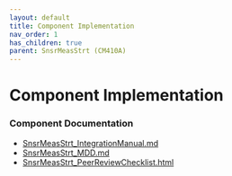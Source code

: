 ```yaml
---
layout: default
title: Component Implementation
nav_order: 1
has_children: true
parent: SnsrMeasStrt (CM410A)
---
```

# Component Implementation
### Component Documentation

- [SnsrMeasStrt_IntegrationManual.md](doc/SnsrMeasStrt_IntegrationManual.md)
- [SnsrMeasStrt_MDD.md](doc/SnsrMeasStrt_MDD.md)
- [SnsrMeasStrt_PeerReviewChecklist.html](doc/SnsrMeasStrt_PeerReviewChecklist.html)

